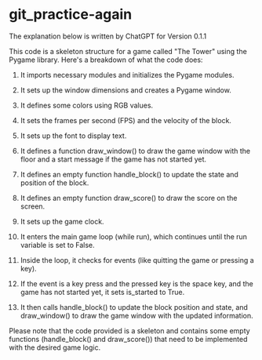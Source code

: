 # git_practice-again

The explanation below is written by ChatGPT for Version 0.1.1

This code is a skeleton structure for a game called "The Tower" using the Pygame library. Here's a breakdown of what the code does:

1)  It imports necessary modules and initializes the Pygame modules.

2)  It sets up the window dimensions and creates a Pygame window.

3)  It defines some colors using RGB values.

4)  It sets the frames per second (FPS) and the velocity of the block.

5)  It sets up the font to display text.

6)  It defines a function draw_window() to draw the game window with the floor and a start message if the game has not started yet.

7)  It defines an empty function handle_block() to update the state and position of the block.

8)  It defines an empty function draw_score() to draw the score on the screen.

9)  It sets up the game clock.

10)  It enters the main game loop (while run), which continues until the run variable is set to False.

11)  Inside the loop, it checks for events (like quitting the game or pressing a key).

12)  If the event is a key press and the pressed key is the space key, and the game has not started yet, it sets is_started to True.

13)  It then calls handle_block() to update the block position and state, and draw_window() to draw the game window with the updated information.

Please note that the code provided is a skeleton and contains some empty functions (handle_block() and draw_score()) that need to be implemented with the desired game logic.
